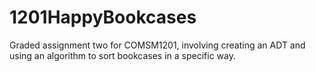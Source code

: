 # 1201HappyBookcases
Graded assignment two for COMSM1201, involving creating an ADT and using an algorithm to sort bookcases in a specific way.
